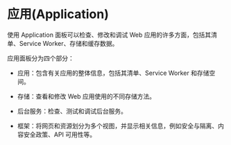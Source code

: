 # 应用(Application)

使用 Application 面板可以检查、修改和调试 Web 应用的许多方面，包括其清单、Service Worker、存储和缓存数据。

应用面板分为四个部分：

- 应用：包含有关应用的整体信息，包括其清单、Service Worker 和存储空间。

- 存储：查看和修改 Web 应用使用的不同存储方法。

- 后台服务：检查、测试和调试后台服务。

- 框架：将网页和资源划分为多个视图，并显示相关信息，例如安全与隔离、内容安全政策、API 可用性等。
